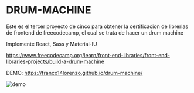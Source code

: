 # DRUM-MACHINE

Este es el tercer proyecto de cinco para obtener la certificacion de librerias de frontend de freecodecamp, el cual se trata de hacer un drum machine

Implemente React, Sass y Material-IU

https://www.freecodecamp.org/learn/front-end-libraries/front-end-libraries-projects/build-a-drum-machine

DEMO: https://franco14lorenzo.github.io/drum-machine/

![demo](https://i.ibb.co/3rV44H8/drum-machine.png)
